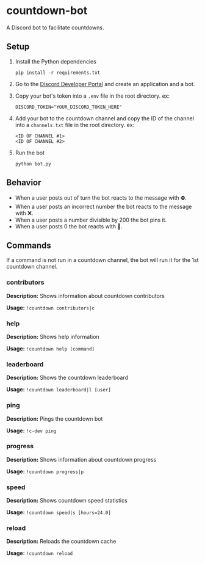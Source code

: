 # countdown-bot
A Discord bot to facilitate countdowns.



## Setup
1. Install the Python dependencies
    ```
    pip install -r requirements.txt
    ```

2. Go to the [Discord Developer Portal](https://discord.com/developers/) and create an application and a bot.

3. Copy your bot's token into a `.env` file in the root directory. ex:
    ```
    DISCORD_TOKEN="YOUR_DISCORD_TOKEN_HERE"
    ```

4. Add your bot to the countdown channel and copy the ID of the channel into a `channels.txt` file in the root directory. ex:
    ```
    <ID OF CHANNEL #1>
    <ID OF CHANNEL #2>
    ```

5. Run the bot
    ```
    python bot.py
    ```



## Behavior
- When a user posts out of turn the bot reacts to the message with ⛔.
- When a user posts an incorrect number the bot reacts to the message with ❌.
- When a user posts a number divisible by 200 the bot pins it.
- When a user posts 0 the bot reacts with 🥳.



## Commands
If a command is not run in a countdown channel, the bot will run it for the 1st countdown channel.

### contributors
**Description:** Shows information about countdown contributors

**Usage:** `!countdown contributors|c`


### help
**Description:** Shows help information

**Usage:** `!countdown help [command]`


### leaderboard
**Description:** Shows the countdown leaderboard

**Usage:** `!countdown leaderboard|l [user]`


### ping 
**Description:** Pings the countdown bot

**Usage:** `!c-dev ping`


### progress
**Description:** Shows information about countdown progress

**Usage:** `!countdown progress|p`


### speed
**Description:** Shows countdown speed statistics

**Usage:** `!countdown speed|s [hours=24.0]`


### reload
**Description:** Reloads the countdown cache

**Usage:** `!countdown reload`
